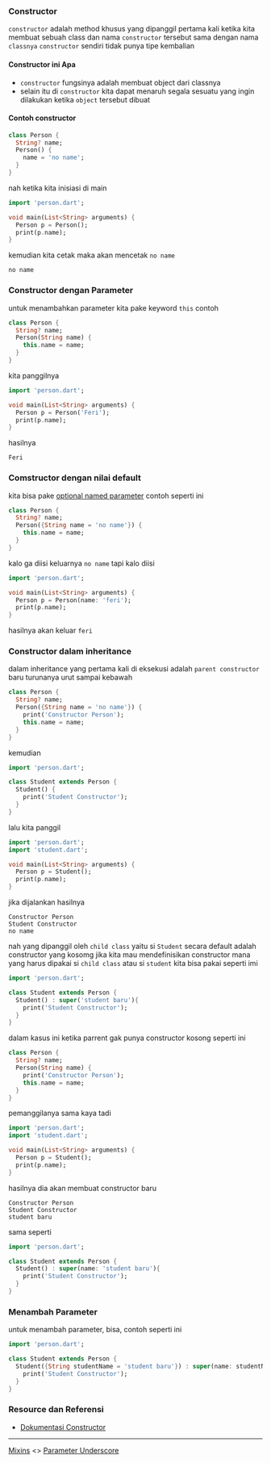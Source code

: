 ### Constructor

`constructor` adalah method khusus yang dipanggil pertama kali ketika kita membuat sebuah class dan
nama `constructor` tersebut sama dengan nama `classnya`
`constructor` sendiri tidak punya tipe kembalian

#### Constructor ini Apa

* `constructor` fungsinya adalah membuat object dari classnya
* selain itu di `constructor` kita dapat menaruh segala sesuatu yang ingin dilakukan ketika `object` tersebut dibuat

#### Contoh constructor

```dart
class Person {
  String? name;
  Person() {
    name = 'no name';
  }
}
```

nah ketika kita inisiasi di main

```dart
import 'person.dart';

void main(List<String> arguments) {
  Person p = Person();
  print(p.name);
}
```

kemudian kita cetak maka akan mencetak `no name`

```
no name
```

### Constructor dengan Parameter

untuk menambahkan parameter kita pake keyword `this` contoh

```dart
class Person {
  String? name;
  Person(String name) {
    this.name = name;
  }
}
```

kita panggilnya

```dart
import 'person.dart';

void main(List<String> arguments) {
  Person p = Person('Feri');
  print(p.name);
}
```

hasilnya

```
Feri
```

### Comstructor dengan nilai default

kita bisa pake [optional named parameter](../fungsi/README.md) contoh seperti ini

```dart
class Person {
  String? name;
  Person({String name = 'no name'}) {
    this.name = name;
  }
}
```

kalo ga diisi keluarnya `no name` tapi kalo diisi

```dart
import 'person.dart';

void main(List<String> arguments) {
  Person p = Person(name: 'feri');
  print(p.name);
}
```

hasilnya akan keluar `feri`

### Constructor dalam inheritance

dalam inheritance yang pertama kali di eksekusi adalah `parent constructor` baru turunanya urut sampai kebawah

```dart
class Person {
  String? name;
  Person({String name = 'no name'}) {
    print('Constructor Person');
    this.name = name;
  }
}
```
kemudian

```dart
import 'person.dart';

class Student extends Person {
  Student() {
    print('Student Constructor');
  }
}
```

lalu kita panggil

```dart
import 'person.dart';
import 'student.dart';

void main(List<String> arguments) {
  Person p = Student();
  print(p.name);
}
```

jika dijalankan hasilnya


```
Constructor Person
Student Constructor
no name
```

nah yang dipanggil oleh `child class` yaitu si `Student` secara default adalah constructor yang kosomg
jika kita mau mendefinisikan constructor mana yang harus dipakai si `child class` atau si `student`
kita bisa pakai seperti imi

```dart
import 'person.dart';

class Student extends Person {
  Student() : super('student baru'){
    print('Student Constructor');
  }
}
```

dalam kasus ini ketika parrent gak punya constructor kosong seperti ini

```dart
class Person {
  String? name;
  Person(String name) {
    print('Constructor Person');
    this.name = name;
  }
}
```

pemanggilanya sama kaya tadi

```dart
import 'person.dart';
import 'student.dart';

void main(List<String> arguments) {
  Person p = Student();
  print(p.name);
}
```

hasilnya dia akan membuat constructor baru

```
Constructor Person
Student Constructor
student baru
```

sama seperti

```dart
import 'person.dart';

class Student extends Person {
  Student() : super(name: 'student baru'){
    print('Student Constructor');
  }
}
```

### Menambah Parameter

untuk menambah parameter, bisa, contoh seperti ini

```dart
import 'person.dart';

class Student extends Person {
  Student({String studentName = 'student baru'}) : super(name: studentName){
    print('Student Constructor');
  }
}
```

### Resource dan Referensi
* [Dokumentasi Constructor](https://dart.dev/guides/language/language-tour#using-constructors)

---

[Mixins](../mixins/README.md)  <>  [Parameter Underscore](../underscore_parameter/README.md)